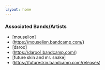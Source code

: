 ```yaml
---
layout: home
---
```


### Associated Bands/Artists
- [mouselion]
- (https://mouselion.bandcamp.com/)
- [daroo]
- (https://daroo1.bandcamp.com/)
- [future skin and mr. snake]
- (https://futureskin.bandcamp.com/releases)
